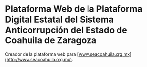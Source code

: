 
# Plataforma Web de la Plataforma Digital Estatal del Sistema Anticorrupción del Estado de Coahuila de Zaragoza

Creador de la plataforma web para [www.seacoahuila.org.mx](http://www.seacoahuila.org.mx).
